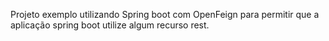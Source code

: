 Projeto exemplo utilizando Spring boot com OpenFeign para permitir que a aplicação spring boot utilize algum recurso rest.

                                
